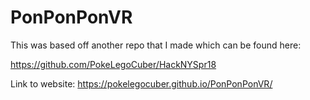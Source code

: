 # PonPonPonVR
This was based off another repo that I made which can be found here:

https://github.com/PokeLegoCuber/HackNYSpr18


Link to website:
https://pokelegocuber.github.io/PonPonPonVR/
